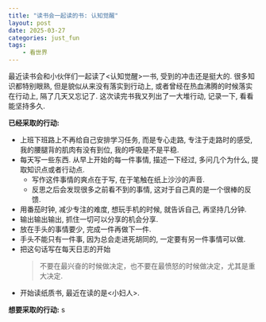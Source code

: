 ```yaml
---
title: "读书会一起读的书: 认知觉醒"
layout: post
date: 2025-03-27
categories: just_fun
tags:
    - 看世界
---
```

最近读书会和小伙伴们一起读了<认知觉醒>一书, 受到的冲击还是挺大的. 很多知识都特别眼熟, 但是貌似从来没有落实到行动上, 或者曾经在热血沸腾的时候落实在行动上, 隔了几天又忘记了.
这次读完书我又列出了一大堆行动, 记录一下, 看看能坚持多久.

**已经采取的行动:**
- 上班下班路上不再给自己安排学习任务, 而是专心走路, 专注于走路时的感受, 我的腰腿背的肌肉有没有到位, 我的呼吸是不是平稳.
- 每天写一些东西. 从早上开始的每一件事情, 描述一下经过, 多问几个为什么, 提取知识点或者行动点.
  - 写作这件事情的爽点在于写, 在于笔触在纸上沙沙的声音. 
  - 反思之后会发现很多之前看不到的事情, 这对于自己真的是一个很棒的反馈.
- 用番茄时钟, 减少专注的难度, 想玩手机的时候, 就告诉自己, 再坚持几分钟. 
- 输出输出输出, 抓住一切可以分享的机会分享.
- 放在手头的事情要少, 完成一件再做下一件.
- 手头不能只有一件事, 因为总会走进死胡同的, 一定要有另一件事情可以做.
- 把这句话写在每天日志的开始
    > 不要在最兴奋的时候做决定，也不要在最愤怒的时候做决定，尤其是重大决定.
- 开始读纸质书, 最近在读的是<小妇人>.

**想要采取的行动:**
s